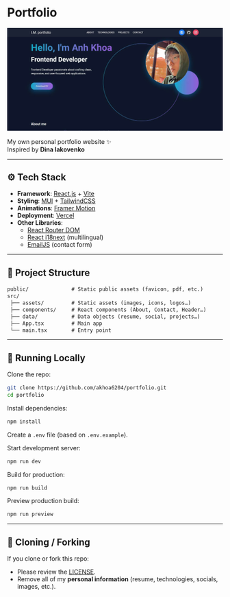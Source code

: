 # Portfolio

![Portfolio Preview](/src/assets/images/portfolio.jpg)

My own personal portfolio website ✨  
Inspired by **Dina Iakovenko**

---

## ⚙️ Tech Stack

- **Framework**: [React.js](https://react.dev/) + [Vite](https://vitejs.dev/)
- **Styling**: [MUI](https://mui.com/) + [TailwindCSS](https://tailwindcss.com/)
- **Animations**: [Framer Motion](https://www.framer.com/motion/?utm_source=chatgpt.com)
- **Deployment**: [Vercel](https://vercel.com/)
- **Other Libraries**:
  - [React Router DOM](https://reactrouter.com/)
  - [React i18next](https://react.i18next.com/) (multilingual)
  - [EmailJS](https://www.emailjs.com/) (contact form)

---

## 📂 Project Structure

```
public/              # Static public assets (favicon, pdf, etc.)
src/
 ├── assets/         # Static assets (images, icons, logos…)
 ├── components/     # React components (About, Contact, Header…)
 ├── data/           # Data objects (resume, social, projects…)
 ├── App.tsx         # Main app
 └── main.tsx        # Entry point
```

---

## 🚀 Running Locally

Clone the repo:

```bash
git clone https://github.com/akhoa6204/portfolio.git
cd portfolio
```

Install dependencies:

```bash
npm install
```

Create a `.env` file (based on `.env.example`).

Start development server:

```bash
npm run dev
```

Build for production:

```bash
npm run build
```

Preview production build:

```bash
npm run preview
```

---

## 📄 Cloning / Forking

If you clone or fork this repo:

- Please review the [LICENSE](./LICENSE).
- Remove all of my **personal information** (resume, technologies, socials, images, etc.).
